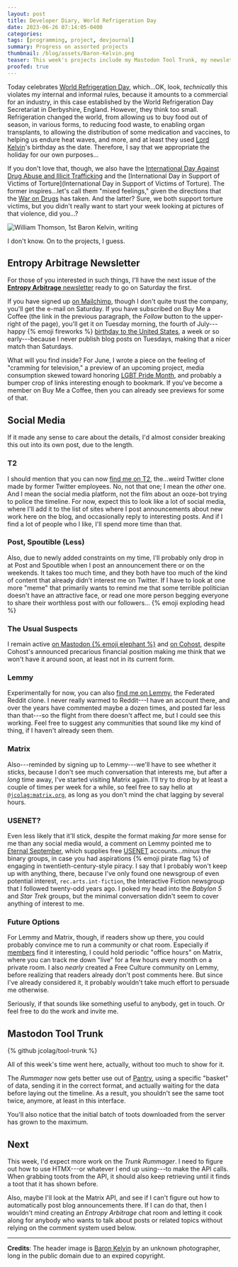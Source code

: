 ```yaml
---
layout: post
title: Developer Diary, World Refrigeration Day
date: 2023-06-26 07:14:05-0400
categories:
tags: [programming, project, devjournal]
summary: Progress on assorted projects
thumbnail: /blog/assets/Baron-Kelvin.png
teaser: This week's projects include my Mastodon Tool Trunk, my newsletter for June, and social media changes.
proofed: true
---
```


Today celebrates [World Refrigeration Day](https://en.wikipedia.org/wiki/World_Refrigeration_Day), which...OK, look, *technically* this violates my internal and informal rules, because it amounts to a commercial for an industry, in this case established by the World Refrigeration Day Secretariat in Derbyshire, England.  However, they think too small.  Refrigeration changed the world, from allowing us to buy food out of season, in various forms, to reducing food waste, to enabling organ transplants, to allowing the distribution of some medication and vaccines, to helping us endure heat waves, and more, and at least they used [Lord Kelvin](https://en.wikipedia.org/wiki/William_Thomson,_1st_Baron_Kelvin)'s birthday as the date.  Therefore, I say that we appropriate the holiday for our own purposes...

If you don't love that, though, we also have the [International Day Against Drug Abuse and Illicit Trafficking](https://en.wikipedia.org/wiki/International_Day_Against_Drug_Abuse_and_Illicit_Trafficking) and the [International Day in Support of Victims of Torture](International Day in Support of Victims of Torture).  The former inspires...let's call them "mixed feelings," given the directions that the [War on Drugs](https://en.wikipedia.org/wiki/War_on_drugs) has taken.  And the latter?  Sure, we both support torture victims, but you didn't really want to start your week looking at pictures of that violence, did you...?

![William Thomson, 1st Baron Kelvin, writing](/blog/assets/Baron-Kelvin.png "Thank goodness he didn't go into interior design.")

I don't know.  On to the projects, I guess.

## Entropy Arbitrage Newsletter

For those of you interested in such things, I'll have the next issue of the [**Entropy Arbitrage** newsletter](https://www.buymeacoffee.com/jcolag) ready to go on Saturday the first.

If you have signed up [on Mailchimp](https://entropy-arbitrage.mailchimpsites.com/), though I don't quite trust the company, you'll get the e-mail on Saturday.  If you have subscribed on Buy Me a Coffee (the link in the previous paragraph, the *Follow* button to the upper-right of the page), you'll get it on Tuesday morning, the fourth of July---happy {% emoji fireworks %} [birthday to the United States](https://en.wikipedia.org/wiki/Independence_Day_%28United_States%29), a week or so early---because I never publish blog posts on Tuesdays, making that a nicer match than Saturdays.

What will you find inside?  For June, I wrote a piece on the feeling of "cramming for television," a preview of an upcoming project, media consumption skewed toward honoring [LGBT Pride Month](https://en.wikipedia.org/wiki/Pride_Month), and probably a bumper crop of links interesting enough to bookmark.  If you've become a member on Buy Me a Coffee, then you can already see previews for some of that.

## Social Media

If it made any sense to care about the details, I'd almost consider breaking this out into its own post, due to the length.

### T2

I should mention that you can now [find me on T2](https://t2.social/jcolag), the...weird Twitter clone made by former Twitter employees.  No, not that one; I mean the *other* one.  And I mean the social media platform, not the film about an ooze-bot trying to police the timeline.  For now, expect this to look like a lot of social media, where I'll add it to the list of sites where I post announcements about new work here on the blog, and occasionally reply to interesting posts.  And if I find a lot of people who I like, I'll spend more time than that.

### Post, Spoutible (Less)

Also, due to newly added constraints on my time, I'll probably only drop in at Post and Spoutible when I post an announcement there or on the weekends.  It takes too much time, and they both have too much of the kind of content that already didn't interest me on Twitter.  If I have to look at one more "meme" that primarily wants to remind me that some terrible politician doesn't have an attractive face, or read one more person begging everyone to share their worthless post with our followers... {% emoji exploding head %}

### The Usual Suspects

I remain active [on Mastodon {% emoji elephant %}](https://mastodon.social/@jcolag/) and [on Cohost](https://cohost.org/jcolag), despite Cohost's announced precarious financial position making me think that we won't have it around soon, at least not in its current form.

### Lemmy

Experimentally for now, you can also [find me on Lemmy](https://vlemmy.net/u/jcolag), the Federated Reddit clone.  I never really warmed to Reddit---I have an account there, and over the years have commented maybe a dozen times, and posted far less than that---so the flight from there doesn't affect me, but I could see this working.  Feel free to suggest any communities that sound like my kind of thing, if I haven't already seen them.

### Matrix

Also---reminded by signing up to Lemmy---we'll have to see whether it sticks, because I don't see much conversation that interests me, but after a *long* time away, I've started visiting Matrix again.  I'll try to drop by at least a couple of times per week for a while, so feel free to say hello at [`@jcolag:matrix.org`](https://matrix.to/#/@jcolag:matrix.org), as long as you don't mind the chat lagging by several hours.

### USENET?

Even less likely that it'll stick, despite the format making *far* more sense for me than any social media would, a comment on Lemmy pointed me to [Eternal September](https://www.eternal-september.org/), which supplies free [USENET](https://en.wikipedia.org/wiki/Usenet) accounts...*minus* the binary groups, in case you had aspirations {% emoji pirate flag %} of engaging in twentieth-century-style piracy.  I say that I probably won't keep up with anything, there, because I've only found one newsgroup of even potential interest, `rec.arts.int-fiction`, the Interactive Fiction newsgroup that I followed twenty-odd years ago.  I poked my head into the *Babylon 5* and *Star Trek* groups, but the minimal conversation didn't seem to cover anything of interest to me.

### Future Options

For Lemmy and Matrix, though, if readers show up there, you could probably convince me to run a community or chat room.  Especially if [members](https://www.buymeacoffee.com/jcolag) find it interesting, I could hold periodic "office hours" on Matrix, where you can track me down "live" for a few hours every month on a private room.  I also *nearly* created a Free Culture community on Lemmy, before realizing that readers already don't post comments here.  But since I've already considered it, it probably wouldn't take much effort to persuade me otherwise.

Seriously, if that sounds like something useful to anybody, get in touch.  Or feel free to do the work and invite me.

## Mastodon Tool Trunk

{% github jcolag/tool-trunk %}

All of this week's time went here, actually, without too much to show for it.

The *Rummager* now gets better use out of [Pantry](https://getpantry.cloud/), using a specific "basket" of data, sending it in the correct format, and actually waiting for the data before laying out the timeline.  As a result, you shouldn't see the same toot twice, anymore, at least in this interface.

You'll also notice that the initial batch of toots downloaded from the server has grown to the maximum.

## Next

This week, I'd expect more work on the *Trunk Rummager*.  I need to figure out how to use HTMX---or whatever I end up using---to make the API calls.  When grabbing toots from the API, it should also keep retrieving until it finds a toot that it has shown before.

Also, maybe I'll look at the Matrix API, and see if I can't figure out how to automatically post blog announcements there.  If I can do that, then I wouldn't mind creating an *Entropy Arbitrage* chat room and letting it cook along for anybody who wants to talk about posts or related topics without relying on the comment system used below.

* * *

**Credits**:  The header image is [Baron Kelvin](https://commons.wikimedia.org/wiki/File:Baron_Kelvin.jpg) by an unknown photographer, long in the public domain due to an expired copyright.
